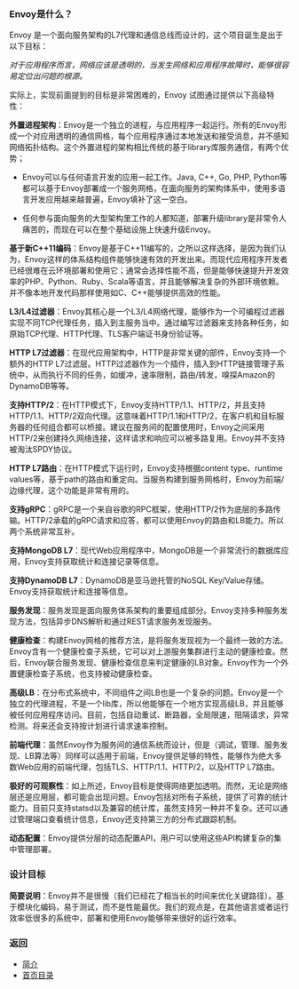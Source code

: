 ### Envoy是什么？

Envoy 是一个面向服务架构的L7代理和通信总线而设计的，这个项目诞生是出于以下目标：<br />

_对于应用程序而言，网络应该是透明的，当发生网络和应用程序故障时，能够很容易定位出问题的根源。_<br />

实际上，实现前面提到的目标是非常困难的，Envoy 试图通过提供以下高级特性：<br />

**外置进程架构**：Envoy是一个独立的进程，与应用程序一起运行。所有的Envoy形成一个对应用透明的通信网格，每个应用程序通过本地发送和接受消息，并不感知网络拓扑结构。这个外置进程的架构相比传统的基于library库服务通信，有两个优势；<br />

- Envoy可以与任何语言开发的应用一起工作。Java, C++, Go, PHP, Python等都可以基于Envoy部署成一个服务网格，在面向服务的架构体系中，使用多语言开发应用越来越普遍，Envoy填补了这一空白。<br />

- 任何参与面向服务的大型架构里工作的人都知道，部署升级library是非常令人痛苦的，而现在可以在整个基础设施上快速升级Envoy。

**基于新C++11编码**：Envoy是基于C++11编写的，之所以这样选择，是因为我们认为，Envoy这样的体系结构组件能够快速有效的开发出来。而现代应用程序开发者已经很难在云环境部署和使用它；通常会选择性能不高，但是能够快速提升开发效率的PHP、Python、Ruby、Scala等语言，并且能够解决复杂的外部环境依赖。并不像本地开发代码那样使用如C、C++能够提供高效的性能。

**L3/L4过滤器**：Envoy其核心是一个L3/L4网络代理，能够作为一个可编程过滤器实现不同TCP代理任务，插入到主服务当中。通过编写过滤器来支持各种任务，如原始TCP代理、HTTP代理、TLS客户端证书身份验证等。

**HTTP L7过滤器**：在现代应用架构中，HTTP是非常关键的部件，Envoy支持一个额外的HTTP L7过滤层。HTTP过滤器作为一个插件，插入到HTTP链接管理子系统中，从而执行不同的任务，如缓冲，速率限制，路由/转发，嗅探Amazon的DynamoDB等等。

**支持HTTP/2**：在HTTP模式下，Envoy支持HTTP/1.1、HTTP/2，并且支持HTTP/1.1、HTTP/2双向代理。这意味着HTTP/1.1和HTTP/2，在客户机和目标服务器的任何组合都可以桥接。建议在服务间的配置使用时，Envoy之间采用HTTP/2来创建持久网络连接，这样请求和响应可以被多路复用。Envoy并不支持被淘汰SPDY协议。

**HTTP L7路由**：在HTTP模式下运行时，Envoy支持根据content type、runtime values等，基于path的路由和重定向。当服务构建到服务网格时，Envoy为前端/边缘代理，这个功能是非常有用的。

**支持gRPC**：gRPC是一个来自谷歌的RPC框架，使用HTTP/2作为底层的多路传输。HTTP/2承载的gRPC请求和应答，都可以使用Envoy的路由和LB能力。所以两个系统非常互补。

**支持MongoDB L7**：现代Web应用程序中，MongoDB是一个非常流行的数据库应用，Envoy支持获取统计和连接记录等信息。

**支持DynamoDB L7**：DynamoDB是亚马逊托管的NoSQL Key/Value存储。Envoy支持获取统计和连接等信息。

**服务发现**：服务发现是面向服务体系架构的重要组成部分。Envoy支持多种服务发现方法，包括异步DNS解析和通过REST请求服务发现服务。

**健康检查**：构建Envoy网格的推荐方法，是将服务发现视为一个最终一致的方法。Envoy含有一个健康检查子系统，它可以对上游服务集群进行主动的健康检查。然后，Envoy联合服务发现、健康检查信息来判定健康的LB对象。Envoy作为一个外置健康检查子系统，也支持被动健康检查。

**高级LB**：在分布式系统中，不同组件之间LB也是一个复杂的问题。Envoy是一个独立的代理进程，不是一个lib库，所以他能够在一个地方实现高级LB，并且能够被任何应用程序访问。目前，包括自动重试、断路器，全局限速，阻隔请求，异常检测。将来还会支持按计划进行请求速率控制。

**前端代理**：虽然Envoy作为服务间的通信系统而设计，但是（调试，管理、服务发现、LB算法等）同样可以适用于前端，Envoy提供足够的特性，能够作为绝大多数Web应用的前端代理，包括TLS、HTTP/1.1、HTTP/2，以及HTTP L7路由。

**极好的可观察性**：如上所述，Envoy目标是使得网络更加透明。而然，无论是网络层还是应用层，都可能会出现问题。Envoy包括对所有子系统，提供了可靠的统计能力。目前只支持statsd以及兼容的统计库，虽然支持另一种并不复杂。还可以通过管理端口查看统计信息，Envoy还支持第三方的分布式跟踪机制。

**动态配置**：Envoy提供分层的动态配置API，用户可以使用这些API构建复杂的集中管理部署。

### 设计目标

**简要说明**：Envoy并不是很慢（我们已经花了相当长的时间来优化关键路径）。基于模块化编码，易于测试，而不是性能最优。我们的观点是，在其他语言或者运行效率低很多的系统中，部署和使用Envoy能够带来很好的运行效率。


### 返回
- [简介](../Introduction.md)
- [首页目录](../README.md)